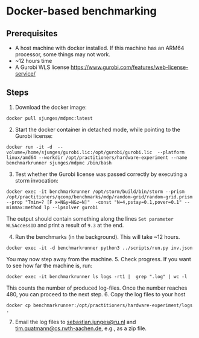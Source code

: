 # Docker-based benchmarking

## Prerequisites
- A host machine with docker installed. If this machine has an ARM64 processor, some things may not work.
- ~12 hours time
- A Gurobi WLS license https://www.gurobi.com/features/web-license-service/

## Steps

1. Download the docker image:
```
docker pull sjunges/mdpmc:latest
```
2. Start the docker container in detached mode, while pointing to the Gurobi license:
```
docker run -it -d  --volume=/home/sjunges/gurobi.lic:/opt/gurobi/gurobi.lic  --platform linux/amd64 --workdir /opt/practitioners/hardware-experiment --name benchmarkrunner sjunges/mdpmc /bin/bash
```
3. Test whether the Gurobi license was passed correctly by executing a storm invocation:
```
docker exec -it benchmarkrunner /opt/storm/build/bin/storm --prism /opt/practitioners/qcomp/benchmarks/mdp/random-grid/random-grid.prism --prop "Tmin=? [F x=N&y=N&z=N]"  -const "N=4,pstay=0.1,pover=0.1" --minmax:method lp --lpsolver gurobi
```
The output should contain something along the lines `Set parameter WLSAccessID` and print a result of `9.3` at the end. 

4. Run the benchmarks (in the background). This will take ~12 hours.
```
docker exec -it -d benchmarkrunner python3 ../scripts/run.py inv.json 
```
You may now step away from the machine.
5. Check progress. If you want to see how far the machine is, run:
```
docker exec -it benchmarkrunner ls logs -rt1 |  grep ".log" | wc -l    
```
This counts the number of produced log-files. 
Once the number reaches 480, you can proceed to the next step.
6. Copy the log files to your host
```
docker cp benchmarkrunner:/opt/practitioners/hardware-experiment/logs .
```
7. Email the log files to sebastian.junges@ru.nl and tim.quatmann@cs.rwth-aachen.de, e.g., as a zip file.


